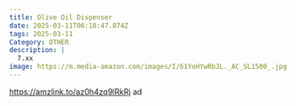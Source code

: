 ```yaml
---
title: Olive Oil Dispenser
date: 2025-03-11T06:18:47.874Z
tags: 2025-03-11
Category: OTHER
description: |
  7.xx 
image: https://m.media-amazon.com/images/I/61YoHYwRbJL._AC_SL1500_.jpg
---
```

https://amzlink.to/az0h4zq9lRkRj   ad